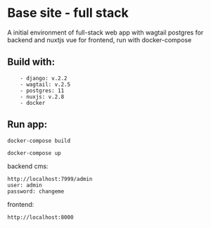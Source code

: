 # Base site - full stack
A initial environment of full-stack web app with wagtail postgres for backend and nuxtjs vue for frontend, run with docker-compose
## Build with:
```
    - django: v.2.2
    - wagtail: v.2.5
    - postgres: 11
    - nuxjs: v.2.8
    - docker
```
## Run app:
```
docker-compose build
```
```
docker-compose up
```
backend cms:
```
http://localhost:7999/admin
user: admin
password: changeme
```
frontend:
```
http://localhost:8000
```

